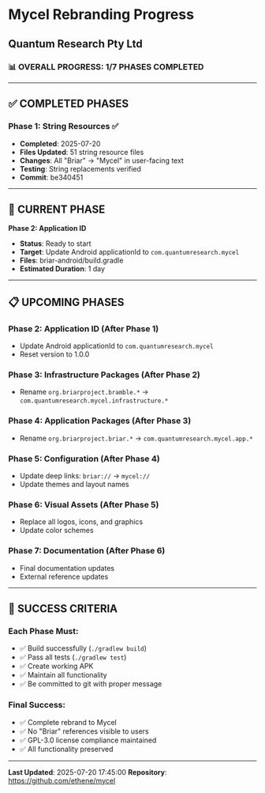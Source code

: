 # Mycel Rebranding Progress
## Quantum Research Pty Ltd

### 📊 **OVERALL PROGRESS: 1/7 PHASES COMPLETED**

---

## ✅ **COMPLETED PHASES**

### **Phase 1: String Resources** ✅
- **Completed**: 2025-07-20
- **Files Updated**: 51 string resource files
- **Changes**: All "Briar" → "Mycel" in user-facing text
- **Testing**: String replacements verified
- **Commit**: be340451

---

## 🚧 **CURRENT PHASE**

**Phase 2: Application ID**
- **Status**: Ready to start
- **Target**: Update Android applicationId to `com.quantumresearch.mycel`
- **Files**: briar-android/build.gradle
- **Estimated Duration**: 1 day

---

## 📋 **UPCOMING PHASES**

### **Phase 2: Application ID** (After Phase 1)
- Update Android applicationId to `com.quantumresearch.mycel`
- Reset version to 1.0.0

### **Phase 3: Infrastructure Packages** (After Phase 2)  
- Rename `org.briarproject.bramble.*` → `com.quantumresearch.mycel.infrastructure.*`

### **Phase 4: Application Packages** (After Phase 3)
- Rename `org.briarproject.briar.*` → `com.quantumresearch.mycel.app.*`

### **Phase 5: Configuration** (After Phase 4)
- Update deep links: `briar://` → `mycel://`
- Update themes and layout names

### **Phase 6: Visual Assets** (After Phase 5)
- Replace all logos, icons, and graphics
- Update color schemes

### **Phase 7: Documentation** (After Phase 6)
- Final documentation updates
- External reference updates

---

## 🎯 **SUCCESS CRITERIA**

### **Each Phase Must:**
- ✅ Build successfully (`./gradlew build`)
- ✅ Pass all tests (`./gradlew test`) 
- ✅ Create working APK
- ✅ Maintain all functionality
- ✅ Be committed to git with proper message

### **Final Success:**
- ✅ Complete rebrand to Mycel
- ✅ No "Briar" references visible to users
- ✅ GPL-3.0 license compliance maintained
- ✅ All functionality preserved

---

**Last Updated**: 2025-07-20 17:45:00
**Repository**: https://github.com/ethene/mycel